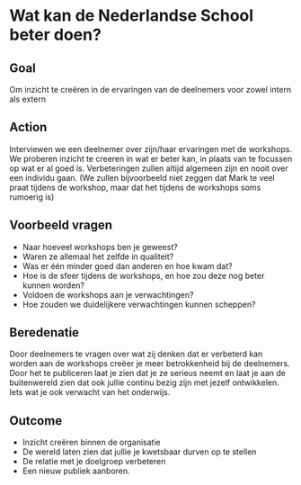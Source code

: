 # Wat kan de Nederlandse School beter doen?

## Goal

Om inzicht te creëren in de ervaringen van de deelnemers voor zowel intern als extern

## Action

Interviewen we een deelnemer over zijn/haar ervaringen met de workshops. We proberen inzicht te creeren in wat er beter kan, in plaats van te focussen op wat er al goed is. Verbeteringen zullen altijd algemeen zijn en nooit over een individu gaan. (We zullen bijvoorbeeld niet zeggen dat Mark te veel praat tijdens de workshop, maar dat het tijdens de workshops soms rumoerig is)

## Voorbeeld vragen

* Naar hoeveel workshops ben je geweest?
* Waren ze allemaal het zelfde in qualiteit?
* Was er één minder goed dan anderen en hoe kwam dat?
* Hoe is de sfeer tijdens de workshops, en hoe zou deze nog beter kunnen worden?
* Voldoen de workshops aan je verwachtingen?
* Hoe zouden we duidelijkere verwachtingen kunnen scheppen?


## Beredenatie

Door deelnemers te vragen over wat zij denken dat er verbeterd kan worden aan de workshops creëer je meer betrokkenheid bij de deelnemers. Door het te publiceren laat je zien dat je ze serieus neemt en laat je aan de buitenwereld zien dat ook jullie continu bezig zijn met jezelf ontwikkelen. Iets wat je ook verwacht van het onderwijs.

## Outcome

* Inzicht creëren binnen de organisatie
* De wereld laten zien dat jullie je kwetsbaar durven op te stellen
* De relatie met je doelgroep verbeteren
* Een nieuw publiek aanboren.

